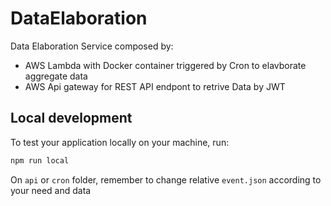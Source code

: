 # DataElaboration

Data Elaboration Service composed by:

- AWS Lambda with Docker container triggered by Cron to elavborate aggregate data
- AWS Api gateway for REST API endpont to retrive Data by JWT

## Local development

To test your application locally on your machine, run:

```sh
npm run local
```

On `api` or `cron` folder, remember to change relative `event.json` according to your need and data
